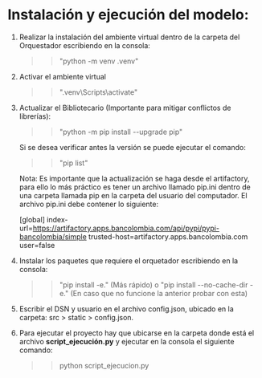 # Instalación y ejecución del modelo:


1. Realizar la instalación del ambiente virtual dentro de la carpeta del Orquestador escribiendo en la consola: 
    >> "python -m venv .venv"


2. Activar el ambiente virtual
    >> ".venv\Scripts\activate"

3. Actualizar el Bibliotecario (Importante para mitigar conflictos de librerías):

    >> "python -m pip install --upgrade pip"

    Si se desea verificar antes la versión se puede ejecutar el comando:

    >> "pip list"

    Nota: Es importante que la actualización se haga desde el artifactory, para ello lo más práctico es tener un archivo llamado pip.ini dentro de una carpeta llamada pip en la carpeta del usuario del computador. El archivo pip.ini debe contener lo siguiente:

    [global]
    index-url=https://artifactory.apps.bancolombia.com/api/pypi/pypi-bancolombia/simple
    trusted-host=artifactory.apps.bancolombia.com
    user=false

4. Instalar los paquetes que requiere el orquetador escribiendo en la consola: 
    >> "pip install -e." (Más rápido) o 
    >> "pip install --no-cache-dir -e." (En caso que no funcione la anterior probar con esta)

5. Escribir el DSN y usuario en el archivo config.json, ubicado en la carpeta: 
    src > static > config.json.

6. Para ejecutar el proyecto hay que ubicarse en la carpeta donde está el archivo **script_ejecución.py** y ejecutar en la consola el siguiente comando:
    
    >> python script_ejecucion.py


